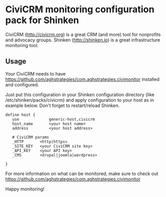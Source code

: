 # CiviCRM monitoring configuration pack for Shinken

CiviCRM (http://civicrm.org) is a great CRM (and more) tool for nonprofits and advocacy groups.
Shinken (http://shinken.io) is a great infrastructure monitoring tool.

## Usage

Your CiviCRM needs to have https://github.com/aghstrategies/com.aghstrategies.civimonitor installed and configured.

Just put this configuration in your Shinken configuration directory (like /etc/shinken/packs/civicrm) and apply configuration to your host as in example below. Don't forget to restart/reload Shinken.


```
define host {
   use             generic-host,civicrm
   host_name       <your host name>
   address         <your host address>

   # CiviCRM params
   _HTTP       <http|https>
   _SITE_KEY   <your CiviCRM site key>
   _API_KEY    <your API key>
   _CMS        <drupal|joomla|wordpress>

}
```

For more information on what can be monitored, make sure to check out https://github.com/aghstrategies/com.aghstrategies.civimonitor

Happy monitoring!
